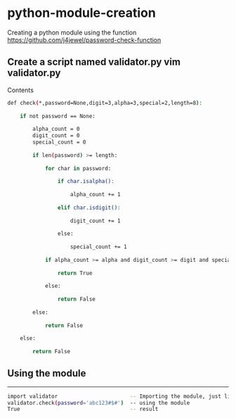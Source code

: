 # python-module-creation
Creating a python module using the function https://github.com/j4jewel/password-check-function


Create a script named validator.py
vim  validator.py
---
Contents
```sh
def check(*,password=None,digit=3,alpha=3,special=2,length=8):
    
    if not password == None:
        
        alpha_count = 0
        digit_count = 0
        special_count = 0
        
        if len(password) >= length:
            
            for char in password:
                
                if char.isalpha():
                    
                    alpha_count += 1
                
                elif char.isdigit():
                    
                    digit_count += 1
                    
                else:
                    
                    special_count += 1
                    
            if alpha_count >= alpha and digit_count >= digit and special_count >= special:
                
                return True
            
            else:
                
                return False
        
        else:
            
            return False
        
    else:
        
        return False
```
Using the module 
---
----
```sh
import validator                       -- Importing the module, just like os,scapy
validator.check(password='abc123#$#')  -- using the module
True                                   -- result
```

